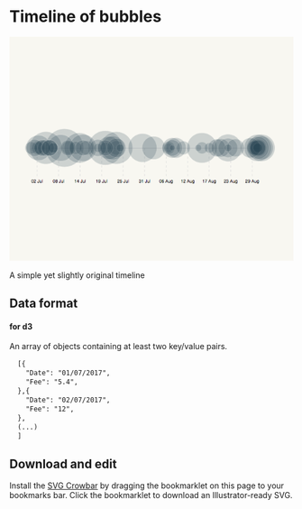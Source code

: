 # Timeline of bubbles

![](1.png)

A simple yet slightly original timeline

## Data format

#### for d3

An array of objects containing at least two key/value pairs.

```
  [{
    "Date": "01/07/2017",
    "Fee": "5.4",
  },{
    "Date": "02/07/2017",
    "Fee": "12",
  },
  (...)
  ]
```

## Download and edit

Install the [SVG Crowbar](http://nytimes.github.io/svg-crowbar/) by dragging the bookmarklet on this page to your bookmarks bar. Click the bookmarklet to download an Illustrator-ready SVG.
